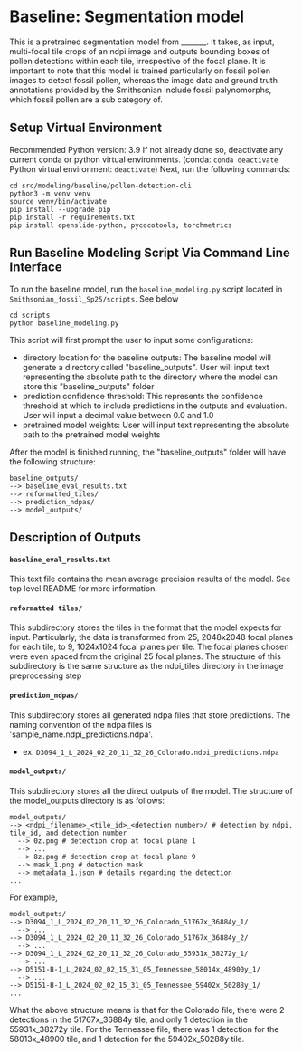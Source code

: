 # Baseline: Segmentation model
This is a pretrained segmentation model from _______. It takes, as input, multi-focal tile crops of an ndpi image and outputs bounding boxes of pollen detections within each tile, irrespective of the focal plane. It is important to note that this model is trained particularly on fossil pollen images to detect fossil pollen, whereas the image data and ground truth annotations provided by the Smithsonian include fossil palynomorphs, which fossil pollen are a sub category of. 

## Setup Virtual Environment
Recommended Python version: 3.9
If not already done so, deactivate any current conda or python virtual environments. (conda: `conda deactivate` Python virtual environment: `deactivate`)
Next, run the following commands:
```
cd src/modeling/baseline/pollen-detection-cli
python3 -m venv venv
source venv/bin/activate
pip install --upgrade pip
pip install -r requirements.txt
pip install openslide-python, pycocotools, torchmetrics
```

## Run Baseline Modeling Script Via Command Line Interface
To run the baseline model, run the `baseline_modeling.py` script located in `Smithsonian_fossil_Sp25/scripts`. See below
```
cd scripts
python baseline_modeling.py
```
This script will first prompt the user to input some configurations:
- directory location for the baseline outputs: The baseline model will generate a directory called "baseline_outputs". User will input text representing the absolute path to the directory where the model can store this "baseline_outputs" folder
- prediction confidence threshold: This represents the confidence threshold at which to include predictions in the outputs and evaluation. User will input a decimal value between 0.0 and 1.0
- pretrained model weights: User will input text representing the absolute path to the pretrained model weights

After the model is finished running, the "baseline_outputs" folder will have the following structure:
```
baseline_outputs/
--> baseline_eval_results.txt
--> reformatted_tiles/
--> prediction_ndpas/
--> model_outputs/
```

## Description of Outputs
#### `baseline_eval_results.txt`
This text file contains the mean average precision results of the model. See top level README for more information. 

#### `reformatted tiles/`
This subdirectory stores the tiles in the format that the model expects for input. Particularly, the data is transformed from 25, 2048x2048 focal planes for each tile, to 9, 1024x1024 focal planes per tile. The focal planes chosen were even spaced from the original 25 focal planes. The structure of this subdirectory is the same structure as the ndpi_tiles directory in the image preprocessing step

#### `prediction_ndpas/`
This subdirectory stores all generated ndpa files that store predictions. The naming convention of the ndpa files is 'sample_name.ndpi_predictions.ndpa'.
- ex. `D3094_1_L_2024_02_20_11_32_26_Colorado.ndpi_predictions.ndpa`

#### `model_outputs/`
This subdirectory stores all the direct outputs of the model. The structure of the model_outputs directory is as follows:
```
model_outputs/
--> <ndpi_filename>_<tile_id>_<detection number>/ # detection by ndpi, tile_id, and detection number
  --> 0z.png # detection crop at focal plane 1
  --> ...
  --> 8z.png # detection crop at focal plane 9
  --> mask_1.png # detection mask
  --> metadata_1.json # details regarding the detection
...
```
For example,
```
model_outputs/
--> D3094_1_L_2024_02_20_11_32_26_Colorado_51767x_36884y_1/ 
  --> ...
--> D3094_1_L_2024_02_20_11_32_26_Colorado_51767x_36884y_2/
  --> ...
--> D3094_1_L_2024_02_20_11_32_26_Colorado_55931x_38272y_1/
  --> ...
--> D5151-B-1_L_2024_02_02_15_31_05_Tennessee_58014x_48900y_1/
  --> ...
--> D5151-B-1_L_2024_02_02_15_31_05_Tennessee_59402x_50288y_1/
...
```
What the above structure means is that for the Colorado file, there were 2 detections in the 51767x_36884y tile, and only 1 detection in the 55931x_38272y tile. For the Tennessee file, there was 1 detection for the 58013x_48900 tile, and 1 detection for the 59402x_50288y tile. 
